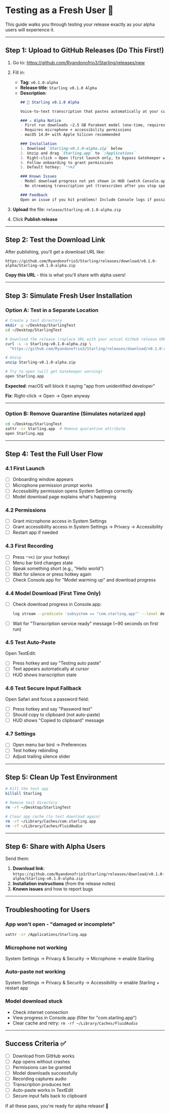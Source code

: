 # Testing as a Fresh User 🧪

This guide walks you through testing your release exactly as your alpha users will experience it.

---

## Step 1: Upload to GitHub Releases (Do This First!)

1. Go to: https://github.com/Ryandonofrio3/Starling/releases/new

2. Fill in:
   - **Tag**: `v0.1.0-alpha`
   - **Release title**: `Starling v0.1.0 Alpha`
   - **Description**: 
     ```markdown
     ## 🦜 Starling v0.1.0 Alpha
     
     Voice-to-text transcription that pastes automatically at your cursor.
     
     ### ⚠️ Alpha Notice
     - First run downloads ~2.5 GB Parakeet model (one-time, requires internet)
     - Requires microphone + accessibility permissions
     - macOS 14.0+ with Apple Silicon recommended
     
     ### Installation
     1. Download `Starling-v0.1.0-alpha.zip` below
     2. Unzip and drag `Starling.app` to `/Applications`
     3. Right-click → Open (first launch only, to bypass Gatekeeper warning)
     4. Follow onboarding to grant permissions
     5. Default hotkey: `⌃⌥⌘J`
     
     ### Known Issues
     - Model download progress not yet shown in HUD (watch Console.app if curious)
     - No streaming transcription yet (transcribes after you stop speaking)
     
     ### Feedback
     Open an issue if you hit problems! Include Console logs if possible.
     ```

3. **Upload** the file: `release/Starling-v0.1.0-alpha.zip`

4. Click **Publish release**

---

## Step 2: Test the Download Link

After publishing, you'll get a download URL like:

```
https://github.com/Ryandonofrio3/Starling/releases/download/v0.1.0-alpha/Starling-v0.1.0-alpha.zip
```

**Copy this URL** - this is what you'll share with alpha users!

---

## Step 3: Simulate Fresh User Installation

### Option A: Test in a Separate Location

```bash
# Create a test directory
mkdir -p ~/Desktop/StarlingTest
cd ~/Desktop/StarlingTest

# Download the release (replace URL with your actual GitHub release URL)
curl -L -o Starling-v0.1.0-alpha.zip \
  "https://github.com/Ryandonofrio3/Starling/releases/download/v0.1.0-alpha/Starling-v0.1.0-alpha.zip"

# Unzip
unzip Starling-v0.1.0-alpha.zip

# Try to open (will get Gatekeeper warning)
open Starling.app
```

**Expected**: macOS will block it saying "app from unidentified developer"

**Fix**: Right-click → Open → Open anyway

---

### Option B: Remove Quarantine (Simulates notarized app)

```bash
cd ~/Desktop/StarlingTest
xattr -cr Starling.app  # Remove quarantine attribute
open Starling.app
```

---

## Step 4: Test the Full User Flow

### 4.1 First Launch
- [ ] Onboarding window appears
- [ ] Microphone permission prompt works
- [ ] Accessibility permission opens System Settings correctly
- [ ] Model download page explains what's happening

### 4.2 Permissions
- [ ] Grant microphone access in System Settings
- [ ] Grant accessibility access in System Settings → Privacy → Accessibility
- [ ] Restart app if needed

### 4.3 First Recording
- [ ] Press `⌃⌥⌘J` (or your hotkey)
- [ ] Menu bar bird changes state
- [ ] Speak something short (e.g., "Hello world")
- [ ] Wait for silence or press hotkey again
- [ ] Check Console.app for "Model warming up" and download progress

### 4.4 Model Download (First Time Only)
- [ ] Check download progress in Console.app:
  ```bash
  log stream --predicate 'subsystem == "com.starling.app"' --level debug
  ```
- [ ] Wait for "Transcription service ready" message (~90 seconds on first run)

### 4.5 Test Auto-Paste
Open TextEdit:
- [ ] Press hotkey and say "Testing auto paste"
- [ ] Text appears automatically at cursor
- [ ] HUD shows transcription state

### 4.6 Test Secure Input Fallback
Open Safari and focus a password field:
- [ ] Press hotkey and say "Password test"
- [ ] Should copy to clipboard (not auto-paste)
- [ ] HUD shows "Copied to clipboard" message

### 4.7 Settings
- [ ] Open menu bar bird → Preferences
- [ ] Test hotkey rebinding
- [ ] Adjust trailing silence slider

---

## Step 5: Clean Up Test Environment

```bash
# Kill the test app
killall Starling

# Remove test directory
rm -rf ~/Desktop/StarlingTest

# Clear app cache (to test download again)
rm -rf ~/Library/Caches/com.starling.app
rm -rf ~/Library/Caches/FluidAudio
```

---

## Step 6: Share with Alpha Users

Send them:
1. **Download link**: `https://github.com/Ryandonofrio3/Starling/releases/download/v0.1.0-alpha/Starling-v0.1.0-alpha.zip`
2. **Installation instructions** (from the release notes)
3. **Known issues** and how to report bugs

---

## Troubleshooting for Users

### App won't open - "damaged or incomplete"
```bash
xattr -cr /Applications/Starling.app
```

### Microphone not working
System Settings → Privacy & Security → Microphone → enable Starling

### Auto-paste not working
System Settings → Privacy & Security → Accessibility → enable Starling + restart app

### Model download stuck
- Check internet connection
- View progress in Console.app (filter for "com.starling.app")
- Clear cache and retry: `rm -rf ~/Library/Caches/FluidAudio`

---

## Success Criteria ✅

- [ ] Download from GitHub works
- [ ] App opens without crashes
- [ ] Permissions can be granted
- [ ] Model downloads successfully
- [ ] Recording captures audio
- [ ] Transcription produces text
- [ ] Auto-paste works in TextEdit
- [ ] Secure input falls back to clipboard

If all these pass, you're ready for alpha release! 🚀

